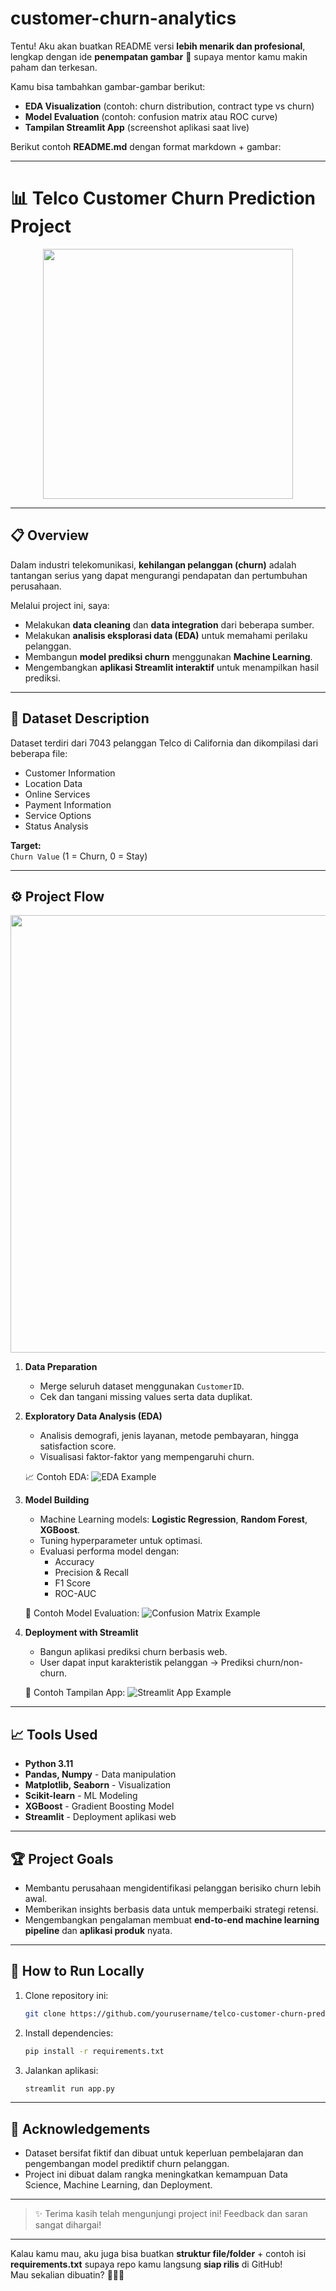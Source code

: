 # customer-churn-analytics

Tentu! Aku akan buatkan README versi **lebih menarik dan profesional**, lengkap dengan ide **penempatan gambar** 📸 supaya mentor kamu makin paham dan terkesan.

Kamu bisa tambahkan gambar-gambar berikut:
- **EDA Visualization** (contoh: churn distribution, contract type vs churn)
- **Model Evaluation** (contoh: confusion matrix atau ROC curve)
- **Tampilan Streamlit App** (screenshot aplikasi saat live)

Berikut contoh **README.md** dengan format markdown + gambar:

---

# 📊 Telco Customer Churn Prediction Project

<div align="center">
  <img src="https://upload.wikimedia.org/wikipedia/commons/thumb/3/38/Customer_Churn.svg/1024px-Customer_Churn.svg.png" width="400"/>
</div>

---

## 📋 Overview
Dalam industri telekomunikasi, **kehilangan pelanggan (churn)** adalah tantangan serius yang dapat mengurangi pendapatan dan pertumbuhan perusahaan.

Melalui project ini, saya:
- Melakukan **data cleaning** dan **data integration** dari beberapa sumber.
- Melakukan **analisis eksplorasi data (EDA)** untuk memahami perilaku pelanggan.
- Membangun **model prediksi churn** menggunakan **Machine Learning**.
- Mengembangkan **aplikasi Streamlit interaktif** untuk menampilkan hasil prediksi.

---

## 🧩 Dataset Description
Dataset terdiri dari 7043 pelanggan Telco di California dan dikompilasi dari beberapa file:
- Customer Information
- Location Data
- Online Services
- Payment Information
- Service Options
- Status Analysis

**Target:**  
`Churn Value` (1 = Churn, 0 = Stay)

---

## ⚙️ Project Flow
<div align="center">
  <img src="https://miro.medium.com/v2/resize:fit:828/format:webp/1*t9rPZP6MBbkg6xVvnvC6VA.png" width="700"/>
</div>

1. **Data Preparation**
   - Merge seluruh dataset menggunakan `CustomerID`.
   - Cek dan tangani missing values serta data duplikat.

2. **Exploratory Data Analysis (EDA)**
   - Analisis demografi, jenis layanan, metode pembayaran, hingga satisfaction score.
   - Visualisasi faktor-faktor yang mempengaruhi churn.

   📈 Contoh EDA:
   ![EDA Example](https://user-images.githubusercontent.com/67491980/151698267-830dd78f-41ff-4b3d-9f5d-9f42a309e25f.png)

3. **Model Building**
   - Machine Learning models: **Logistic Regression**, **Random Forest**, **XGBoost**.
   - Tuning hyperparameter untuk optimasi.
   - Evaluasi performa model dengan:
     - Accuracy
     - Precision & Recall
     - F1 Score
     - ROC-AUC

   🧠 Contoh Model Evaluation:
   ![Confusion Matrix Example](https://upload.wikimedia.org/wikipedia/commons/thumb/8/89/Confusion_matrix.svg/640px-Confusion_matrix.svg.png)

4. **Deployment with Streamlit**
   - Bangun aplikasi prediksi churn berbasis web.
   - User dapat input karakteristik pelanggan → Prediksi churn/non-churn.

   🚀 Contoh Tampilan App:
   ![Streamlit App Example](https://streamlit.io/images/brand/streamlit-logo-primary-colormark-darktext.png)

---

## 📈 Tools Used
- **Python 3.11**
- **Pandas, Numpy** - Data manipulation
- **Matplotlib, Seaborn** - Visualization
- **Scikit-learn** - ML Modeling
- **XGBoost** - Gradient Boosting Model
- **Streamlit** - Deployment aplikasi web

---

## 🏆 Project Goals
- Membantu perusahaan mengidentifikasi pelanggan berisiko churn lebih awal.
- Memberikan insights berbasis data untuk memperbaiki strategi retensi.
- Mengembangkan pengalaman membuat **end-to-end machine learning pipeline** dan **aplikasi produk** nyata.

---

## 🚀 How to Run Locally
1. Clone repository ini:
   ```bash
   git clone https://github.com/yourusername/telco-customer-churn-prediction.git
   ```
2. Install dependencies:
   ```bash
   pip install -r requirements.txt
   ```
3. Jalankan aplikasi:
   ```bash
   streamlit run app.py
   ```

---

## 🙌 Acknowledgements
- Dataset bersifat fiktif dan dibuat untuk keperluan pembelajaran dan pengembangan model prediktif churn pelanggan.
- Project ini dibuat dalam rangka meningkatkan kemampuan Data Science, Machine Learning, dan Deployment.

---

> ✨ Terima kasih telah mengunjungi project ini! Feedback dan saran sangat dihargai!

---

Kalau kamu mau, aku juga bisa buatkan **struktur file/folder** + contoh isi **requirements.txt** supaya repo kamu langsung **siap rilis** di GitHub!  
Mau sekalian dibuatin? 🚀🚀🚀
